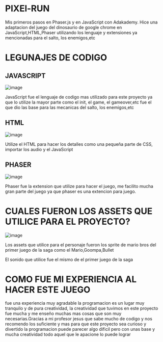 # PIXEl-RUN
Mis primeros pasos en Phaser.js y en JavaScript con Adakademy.
Hice una adaptacion del juego del dinosaurio de google chrome en JavaScript,HTML,Phaser
utilizando los lenguaje y extensiones ya mencionadas para el salto, los enemigos,etc


# LEGUNAJES DE CODIGO

## JAVASCRIPT
![image](https://user-images.githubusercontent.com/110498995/231004678-74215663-9336-43b8-ab0b-9af9b6b0534b.png)

JavaScript fue el lenguaje de codigo mas utilizado para este proyecto ya que lo utilize la mayor parte como
el init, el game, el gameover,etc fue el que dio las base para las mecanicas del salto, los enemigos,etc

## HTML
![image](https://user-images.githubusercontent.com/110498995/231004746-1bab2a69-0765-4999-bbb0-c460434d3324.png)

Utilize el HTML para hacer los detalles como una pequeña parte de CSS, importar los audio y el JavaScript 

## PHASER
![image](https://user-images.githubusercontent.com/110498995/231004709-79ea0281-ce1e-4eca-9bb7-9fcf58055539.png)

Phaser fue la extension que utilize para hacer el juego, me facilito mucha gran parte del juego ya que
phaser es una extencion para juego.

# CUALES FUERON LOS ASSETS QUE UTILICE PARA EL PROYECTO?

![image](https://user-images.githubusercontent.com/110498995/231006677-f0f2cdca-0373-4bd7-956f-2139b32d13c3.png)

Los assets que utilice para el personaje fueron los sprite de mario bros del primer juego de la saga
como el Mario,Goompa,Bullet

El sonido que utilice fue el mismo de el primer juego de la saga

# COMO FUE MI EXPERIENCIA AL HACER ESTE JUEGO

fue una experiencia muy agradable la programacion es un lugar muy tranquilo y de pura creatividad, 
la creatividad que tuvimos en este proyecto fue mucha y me enseño muchas mas cosas que son muy
necesarias.Gracias a mi profesor jesus que sabe mucho de codigo y nos recomendo los suficiente
y mas para que este proyecto sea curioso y divertido la programacion puede parecer algo
dificil pero con unas base y mucha creatividad todo aquel que le apacione lo puede lograr
